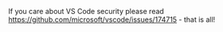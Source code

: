 If you care about VS Code security please read https://github.com/microsoft/vscode/issues/174715 - that is all!
